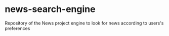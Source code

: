 # news-search-engine
Repository of the News project engine to look for news according to users's preferences
